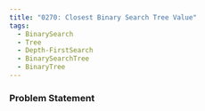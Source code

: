 ```yaml
---
title: "0270: Closest Binary Search Tree Value"
tags:
  - BinarySearch
  - Tree
  - Depth-FirstSearch
  - BinarySearchTree
  - BinaryTree
---
```

### Problem Statement

